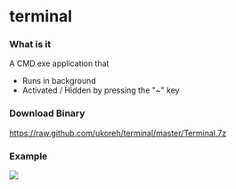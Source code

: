 terminal
========

### What is it
A CMD.exe application that
- Runs in background
- Activated / Hidden by pressing the "~" key

### Download Binary
https://raw.github.com/ukoreh/terminal/master/Terminal.7z

### Example
![](https://raw.github.com/ukoreh/terminal/master/screenshot.png) 

